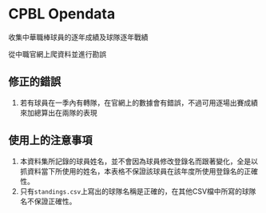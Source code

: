 # CPBL Opendata

收集中華職棒球員的逐年成績及球隊逐年戰績

從中職官網上爬資料並進行勘誤

## 修正的錯誤

1. 若有球員在一季內有轉隊，在官網上的數據會有錯誤，不過可用逐場出賽成績來加總算出在兩隊的表現

## 使用上的注意事項

1. 本資料集所記錄的球員姓名，並不會因為球員修改登錄名而跟著變化，全是以抓資料當下所使用的姓名，本表格不保證該球員在該年度所使用登錄名的正確性。
2. 只有`standings.csv`上寫出的球隊名稱是正確的，在其他CSV檔中所寫的球隊名不保證正確性。